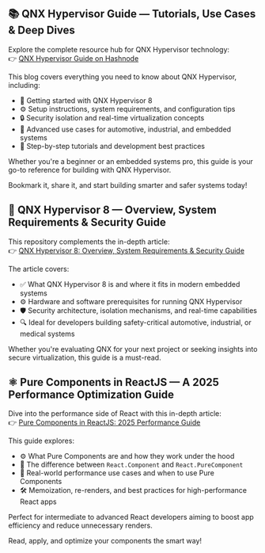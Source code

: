 ## 📚 QNX Hypervisor Guide — Tutorials, Use Cases & Deep Dives

Explore the complete resource hub for QNX Hypervisor technology:  
👉 [QNX Hypervisor Guide on Hashnode](https://qnxhypervisorguide.hashnode.dev/)

This blog covers everything you need to know about QNX Hypervisor, including:

- 🚀 Getting started with QNX Hypervisor 8
- ⚙️ Setup instructions, system requirements, and configuration tips
- 🔒 Security isolation and real-time virtualization concepts
- 🧠 Advanced use cases for automotive, industrial, and embedded systems
- 📖 Step-by-step tutorials and development best practices

Whether you're a beginner or an embedded systems pro, this guide is your go-to reference for building with QNX Hypervisor.

Bookmark it, share it, and start building smarter and safer systems today!


## 🔗 QNX Hypervisor 8 — Overview, System Requirements & Security Guide

This repository complements the in-depth article:  
👉 [QNX Hypervisor 8: Overview, System Requirements & Security Guide](https://qnxhypervisorguide.hashnode.dev/qnx-hypervisor-8-overview-system-requirements-and-security-guide)

The article covers:

- ✅ What QNX Hypervisor 8 is and where it fits in modern embedded systems  
- ⚙️ Hardware and software prerequisites for running QNX Hypervisor  
- 🛡️ Security architecture, isolation mechanisms, and real-time capabilities  
- 🔍 Ideal for developers building safety-critical automotive, industrial, or medical systems

Whether you're evaluating QNX for your next project or seeking insights into secure virtualization, this guide is a must-read.

## ⚛️ Pure Components in ReactJS — A 2025 Performance Optimization Guide

Dive into the performance side of React with this in-depth article:  
👉 [Pure Components in ReactJS: 2025 Performance Guide](https://www.patangrid.site/2025/05/pure-components-reactjs-performance-guide.html)

This guide explores:

- ⚙️ What Pure Components are and how they work under the hood  
- 🧠 The difference between `React.Component` and `React.PureComponent`  
- 🚀 Real-world performance use cases and when to use Pure Components  
- 🛠️ Memoization, re-renders, and best practices for high-performance React apps

Perfect for intermediate to advanced React developers aiming to boost app efficiency and reduce unnecessary renders.

Read, apply, and optimize your components the smart way!
